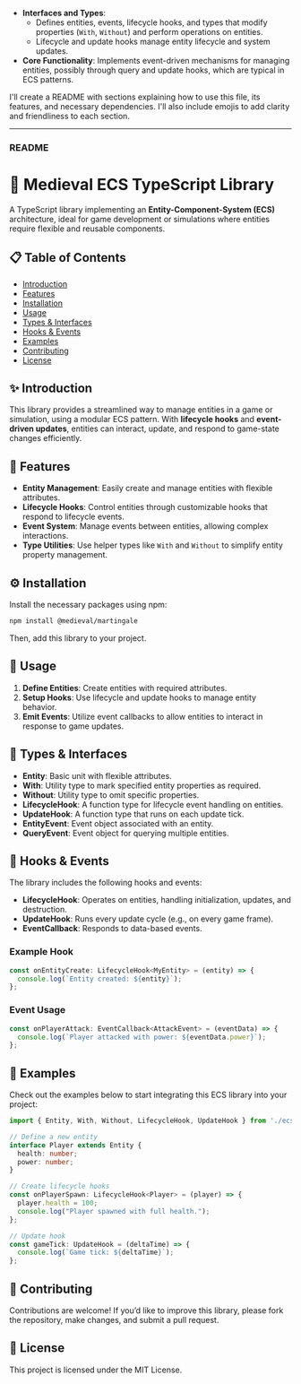 - **Interfaces and Types**:
  - Defines entities, events, lifecycle hooks, and types that modify properties (`With`, `Without`) and perform operations on entities.
  - Lifecycle and update hooks manage entity lifecycle and system updates.
- **Core Functionality**: Implements event-driven mechanisms for managing entities, possibly through query and update hooks, which are typical in ECS patterns.

I'll create a README with sections explaining how to use this file, its features, and necessary dependencies. I'll also include emojis to add clarity and friendliness to each section.

---

### README

# 🏰 Medieval ECS TypeScript Library

A TypeScript library implementing an **Entity-Component-System (ECS)** architecture, ideal for game development or simulations where entities require flexible and reusable components. 

## 📋 Table of Contents
- [Introduction](#introduction)
- [Features](#features)
- [Installation](#installation)
- [Usage](#usage)
- [Types & Interfaces](#types--interfaces)
- [Hooks & Events](#hooks--events)
- [Examples](#examples)
- [Contributing](#contributing)
- [License](#license)

## ✨ Introduction

This library provides a streamlined way to manage entities in a game or simulation, using a modular ECS pattern. With **lifecycle hooks** and **event-driven updates**, entities can interact, update, and respond to game-state changes efficiently.

## 🌟 Features
- **Entity Management**: Easily create and manage entities with flexible attributes.
- **Lifecycle Hooks**: Control entities through customizable hooks that respond to lifecycle events.
- **Event System**: Manage events between entities, allowing complex interactions.
- **Type Utilities**: Use helper types like `With` and `Without` to simplify entity property management.

## ⚙️ Installation

Install the necessary packages using npm:

```bash
npm install @medieval/martingale
```

Then, add this library to your project.

## 🚀 Usage

1. **Define Entities**: Create entities with required attributes.
2. **Setup Hooks**: Use lifecycle and update hooks to manage entity behavior.
3. **Emit Events**: Utilize event callbacks to allow entities to interact in response to game updates.

## 📖 Types & Interfaces

- **Entity**: Basic unit with flexible attributes.
- **With**: Utility type to mark specified entity properties as required.
- **Without**: Utility type to omit specific properties.
- **LifecycleHook**: A function type for lifecycle event handling on entities.
- **UpdateHook**: A function type that runs on each update tick.
- **EntityEvent**: Event object associated with an entity.
- **QueryEvent**: Event object for querying multiple entities.

## 🔄 Hooks & Events

The library includes the following hooks and events:
- **LifecycleHook**: Operates on entities, handling initialization, updates, and destruction.
- **UpdateHook**: Runs every update cycle (e.g., on every game frame).
- **EventCallback**: Responds to data-based events.
  
### Example Hook

```typescript
const onEntityCreate: LifecycleHook<MyEntity> = (entity) => {
  console.log(`Entity created: ${entity}`);
};
```

### Event Usage

```typescript
const onPlayerAttack: EventCallback<AttackEvent> = (eventData) => {
  console.log(`Player attacked with power: ${eventData.power}`);
};
```

## 📝 Examples

Check out the examples below to start integrating this ECS library into your project:

```typescript
import { Entity, With, Without, LifecycleHook, UpdateHook } from './ecs';

// Define a new entity
interface Player extends Entity {
  health: number;
  power: number;
}

// Create lifecycle hooks
const onPlayerSpawn: LifecycleHook<Player> = (player) => {
  player.health = 100;
  console.log("Player spawned with full health.");
};

// Update hook
const gameTick: UpdateHook = (deltaTime) => {
  console.log(`Game tick: ${deltaTime}`);
};
```

## 🤝 Contributing

Contributions are welcome! If you’d like to improve this library, please fork the repository, make changes, and submit a pull request.

## 📄 License

This project is licensed under the MIT License.
